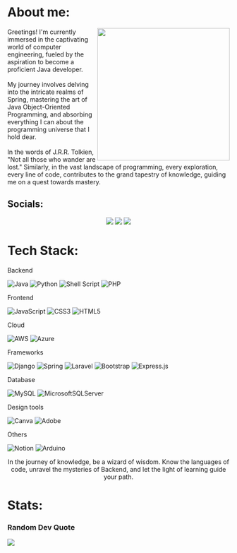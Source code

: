 # About me:

<img src="https://iili.io/HyiXz8P.png" min-width="300px" max-width="300px" width="300px" align="right">

<p align="left">
Greetings! I'm currently immersed in the captivating world of computer engineering, fueled by the aspiration to become a proficient Java developer.<br>
  <br>My journey involves delving into the intricate realms of Spring, mastering the art of Java Object-Oriented Programming, and absorbing everything I can about the programming universe that I hold dear.<br>
  <br>In the words of J.R.R. Tolkien, "Not all those who wander are lost." Similarly, in the vast landscape of programming, every exploration, every line of code, contributes to the grand tapestry of knowledge, guiding me on a quest towards mastery.
  <br>
</p>

## Socials:

<div align="center">
  <a href = "mailto:matheuss.cirq@outlook.com"><img src="https://img.shields.io/badge/-Gmail-%23333?style=for-the-badge&logo=gmail&logoColor=white" target="_blank"></a>
  <a href="https://instagram.com/TeuHere" target="_blank"><img src="https://img.shields.io/badge/Instagram-E4405F?style=for-the-badge&logo=instagram&logoColor=white" target="_blank"></a>
  <a href="https://linkedin.com/in/matheus-s-cirqueira-6187b5199" target="_blank"><img src="https://img.shields.io/badge/-LinkedIn-%230077B5?style=for-the-badge&logo=linkedin&logoColor=white" target="_blank"></a>
</div>

# Tech Stack:

 
   <summary>Backend</summary>
  
  ![Java](https://img.shields.io/badge/java-%23ED8B00.svg?style=flat-square&logo=openjdk&logoColor=white) 
  ![Python](https://img.shields.io/badge/python-3670A0?style=flat-square&logo=python&logoColor=ffdd54) 
  ![Shell Script](https://img.shields.io/badge/shell_script-%23121011.svg?style=flat-square&logo=gnu-bash&logoColor=white) 
  ![PHP](https://img.shields.io/badge/php-%23777BB4.svg?style=flat-square&logo=php&logoColor=white)
  

  
   <summary>Frontend</summary>
  
   ![JavaScript](https://img.shields.io/badge/javascript-%23323330.svg?style=flat-square&logo=javascript&logoColor=%23F7DF1E) 
   ![CSS3](https://img.shields.io/badge/css3-%231572B6.svg?style=flat-square&logo=css3&logoColor=white) 
   ![HTML5](https://img.shields.io/badge/html5-%23E34F26.svg?style=flat-square&logo=html5&logoColor=white) 
    
   <summary>Cloud</summary>
  
  ![AWS](https://img.shields.io/badge/AWS-%23FF9900.svg?style=flat-square&logo=amazon-aws&logoColor=white)
  ![Azure](https://img.shields.io/badge/azure-%230072C6.svg?style=flat-square&logo=microsoftazure&logoColor=white) 
  
   <summary>Frameworks</summary>
  
  ![Django](https://img.shields.io/badge/django-%23092E20.svg?style=flat-square&logo=django&logoColor=white) 
  ![Spring](https://img.shields.io/badge/spring-%236DB33F.svg?style=flat-square&logo=spring&logoColor=white) 
  ![Laravel](https://img.shields.io/badge/laravel-%23FF2D20.svg?style=flat-square&logo=laravel&logoColor=white) 
  ![Bootstrap](https://img.shields.io/badge/bootstrap-%238511FA.svg?style=flat-square&logo=bootstrap&logoColor=white) 
  ![Express.js](https://img.shields.io/badge/express.js-%23404d59.svg?style=flat-square&logo=express&logoColor=%2361DAFB) 
  
  <summary>Database</summary>
  
  ![MySQL](https://img.shields.io/badge/mysql-%2300000f.svg?style=flat-square&logo=mysql&logoColor=white) 
  ![MicrosoftSQLServer](https://img.shields.io/badge/Microsoft%20SQL%20Server-CC2927?style=flat-square&logo=microsoft%20sql%20server&logoColor=white)
  
  <summary>Design tools</summary>
  
  ![Canva](https://img.shields.io/badge/Canva-%2300C4CC.svg?style=flat-square&logo=Canva&logoColor=white)
  ![Adobe](https://img.shields.io/badge/adobe-%23FF0000.svg?style=flat-square&logo=adobe&logoColor=white)
    
  <summary>Others</summary>
  
  ![Notion](https://img.shields.io/badge/Notion-%23000000.svg?style=flat-square&logo=notion&logoColor=white) 
  ![Arduino](https://img.shields.io/badge/-Arduino-00979D?style=flat-square&logo=Arduino&logoColor=white)

<p align="center">
In the journey of knowledge, be a wizard of wisdom. Know the languages of code, unravel the mysteries of Backend, and let the light of learning guide your path.
</p>

# Stats:
<div>
  <table style="margin: 0 auto; display: none;" align="center">
   <tr>
     <td>
       <img height="170px" src="https://github-readme-streak-stats.herokuapp.com/?user=teteuhere&theme=dark&hide_border=false"/>
     </td>
     <td>
       <img height="170px" src="https://github-readme-stats.vercel.app/api/top-langs/?username=teteuhere&theme=dark&hide_border=false&include_all_commits=true&count_private=false&layout=compact"/> 
     </td>
   </tr>
  </table>
</div>

### Random Dev Quote
![](https://quotes-github-readme.vercel.app/api?type=horizontal&theme=radical)
